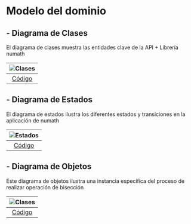 # Modelo del dominio

## - Diagrama de Clases

El diagrama de clases muestra las entidades clave de la API + Librería numath

| ![Clases](/imágenes/modelosUML/diagramaClases.svg) | 
|  :-----------------------------------------------: |
|      [Código](/modelosUML/diagramaClases.puml)     |

## - Diagrama de Estados

El diagrama de estados ilustra los diferentes estados y transiciones en la aplicación de numath

 | ![Estados](/imágenes/modelosUML/diagramaEstados.svg) |
 |  :-------------------------------------------------: |
 |      [Código](/modelosUML/diagramaEstados.puml)      |

## - Diagrama de Objetos

Este diagrama de objetos ilustra una instancia específica del proceso de realizar operación de bisección

| ![Clases](/imágenes/modelosUML/diagramaObjetos.svg) |
| :-------------------------------------------------: |
|     [Código](/modelosUML/diagramaObjetos.puml)      |